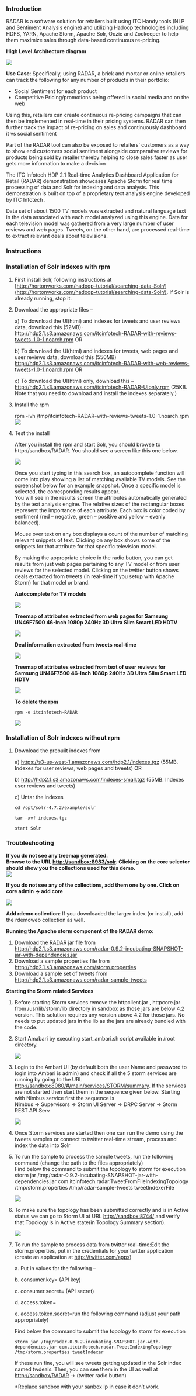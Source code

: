 ### Introduction

RADAR is a software solution for retailers built using ITC Handy tools (NLP and Sentiment Analysis engine) and utilizing Hadoop technologies including HDFS, YARN, Apache Storm, Apache Solr, Oozie and Zookeeper to help them maximize sales through data-based continuous re-pricing.

**High Level Architecture diagram**

![](http://i.imgur.com/T6kZI4t.png)

**Use Case**: Specifically, using RADAR, a brick and mortar or online retailers can track the following for any number of products in their portfolio:

*   Social Sentiment for each product
*   Competitive Pricing/promotions being offered in social media and on the web

Using this, retailers can create continuous re-pricing campaigns that can then be implemented in real-time in their pricing systems. RADAR can then further track the impact of re-pricing on sales and continuously dashboard it vs social sentiment

Part of the RADAR tool can also be exposed to retailers’ customers as a way to show end customers social sentiment alongside comparative reviews for products being sold by retailer thereby helping to close sales faster as user gets more information to make a decision

The ITC Infotech HDP 2.1 Real-time Analytics Dashboard Application for Retail (RADAR) demonstration showcases Apache Storm for real time processing of data and Solr for indexing and data analysis. This demonstration is built on top of a proprietary text analysis engine developed by ITC Infotech .

Data set of about 1500 TV models was extracted and natural language text in the data associated with each model analyzed using this engine. Data for each television model was gathered from a very large number of user reviews and web pages. Tweets, on the other hand, are processed real-time to extract relevant deals about televisions.

### Instructions

### Installation of Solr indexes with rpm

1.  First install Solr, following instructions at [http://hortonworks.com/hadoop-tutorial/searching-data-Solr/](http://hortonworks.com/hadoop-tutorial/searching-data-Solr/). If Solr is already running, stop it.

2.  Download the appropriate files –

    a) To download the UI(html) and indexes for tweets and user reviews data, download this (52MB)- http://hdp2.1.s3.amazonaws.com/itcinfotech-RADAR-with-reviews-tweets-1.0-1.noarch.rpm OR

    b) To download the UI(html) and indexes for tweets, web pages and user reviews data, download this (550MB) http://hdp2.1.s3.amazonaws.com/itcinfotech-RADAR-with-web-reviews-tweets-1.0-1.noarch.rpm OR

    c) To download the UI(html) only, download this – http://hdp2.1.s3.amazonaws.com/itcinfotech-RADAR-UIonly.rpm (25KB. Note that you need to download and install the indexes separately.)

3.  Install the rpm

    rpm -ivh /tmp/itcinfotech-RADAR-with-reviews-tweets-1.0-1.noarch.rpm  
    ![](http://i.imgur.com/qJahYKX.png)

4.  Test the install

    After you install the rpm and start Solr, you should browse to http://sandbox/RADAR. You should see a screen like this one below.

    ![](http://i.imgur.com/nn6gEjt.png)

    Once you start typing in this search box, an autocomplete function will come into play showing a list of matching available TV models. See the screenshot below for an example snapshot. Once a specific model is selected, the corresponding results appear.  
    You will see in the results screen the attributes automatically generated by the text analysis engine. The relative sizes of the rectangular boxes represent the importance of each attribute. Each box is color coded by sentiment (red – negative, green – positive and yellow – evenly balanced).

    Mouse over text on any box displays a count of the number of matching relevant snippets of text. Clicking on any box shows some of the snippets for that attribute for that specific television model.

    By making the appropriate choice in the radio button, you can get results from just web pages pertaining to any TV model or from user reviews for the selected model. Clicking on the twitter button shows deals extracted from tweets (in real-time if you setup with Apache Storm) for that model or brand.

    **Autocomplete for TV models**

    ![](http://i.imgur.com/dviF8JI.png)

    **Treemap of attributes extracted from web pages for Samsung UN46F7500 46-Inch 1080p 240Hz 3D Ultra Slim Smart LED HDTV**

    ![](http://i.imgur.com/i4uD2pH.png)

    **Deal information extracted from tweets real-time**

    ![](http://i.imgur.com/XtUwmzf.png)

    **Treemap of attributes extracted from text of user reviews for Samsung UN46F7500 46-Inch 1080p 240Hz 3D Ultra Slim Smart LED HDTV**

    ![](http://i.imgur.com/IIuHghs.png)

    **To delete the rpm**

        rpm -e itcinfotech-RADAR

    ![](http://i.imgur.com/QrvMKDV.png)

### Installation of Solr indexes without rpm

1.  Download the prebuilt indexes from

    a) https://s3-us-west-1.amazonaws.com/hdp2.1/indexes.tgz (55MB. Indexes for user reviews, web pages and tweets) OR

    b) http://hdp2.1.s3.amazonaws.com/indexes-small.tgz (55MB. Indexes user reviews and tweets)

    c) Untar the indexes

        cd /opt/solr-4.7.2/example/solr

        tar –xvf indexes.tgz

        start Solr

### Troubleshooting

**If you do not see any treemap generated.  
Browse to the URL [http://sandbox:8983/solr](http://sandbox:8983/solr). Clicking on the core selector should show you the collections used for this demo.**  
![](http://i.imgur.com/Daal4Lz.png)

**If you do not see any of the collections, add them one by one. Click on core admin -> add core**

![](http://i.imgur.com/H35q1Fc.png)

**Add rdemo collection**: If you downloaded the larger index (or install), add the rdemoweb collection as well.

**Running the Apache storm component of the RADAR demo:**

1.  Download the RADAR jar file from http://hdp2.1.s3.amazonaws.com/radar-0.9.2-incubating-SNAPSHOT-jar-with-dependencies.jar
2.  Download a sample properties file from http://hdp2.1.s3.amazonaws.com/storm.properties
3.  Download a sample set of tweets from http://hdp2.1.s3.amazonaws.com/radar-sample-tweets

**Starting the Storm related Services**

1.  Before starting Storm services remove the httpclient.jar , httpcore.jar from /usr/lib/storm/lib directory in sandbox as those jars are below 4.2 version. This solution requires any version above 4.2 for those jars. No needs to put updated jars in the lib as the jars are already bundled with the code.
2.  Start Amabari by executing start_ambari.sh script available in /root directory.

    ![](http://i.imgur.com/gB8jXVO.png)

3.  Login to the Ambari UI (by default both the user Name and password to login into Ambari is admin) and check if all the 5 storm services are running by going to the URL [http://sandbox:8080/#/main/services/STORM/summary](http://sandbox:8080/#/main/services/STORM/summary). If the services are not started then start them in the sequence given below. Starting with Nimbus service first the sequence is  
    Nimbus -> Supervisors -> Storm UI Server -> DRPC Server -> Storm REST API Serv

    ![](http://i.imgur.com/59A8c9c.jpg)

4.  Once Storm services are started then one can run the demo using the tweets samples or connect to twitter real-time stream, process and index the data into Solr

5.  To run the sample to process the sample tweets, run the following command (change the path to the files appropriately)  
    Find below the command to submit the topology to storm for execution  
    storm jar /tmp/radar-0.9.2-incubating-SNAPSHOT-jar-with-dependencies.jar com.itcinfotech.radar.TweetFromFileIndexingTopology /tmp/storm.properties /tmp/radar-sample-tweets tweetIndexerFile

    ![](http://i.imgur.com/FkE5DLj.jpg)

6.  To make sure the topology has been submitted correctly and is in Active status we can go to Storm UI at URL [http://sandbox:8744/](http://sandbox:8744/) and verify that Topology is in Active state(in Topology Summary section).

    ![](http://i.imgur.com/6dWLmnW.jpg)

7.  To run the sample to process data from twitter real-time:Edit the storm.properties, put in the credentials for your twitter application (create an application at http://twitter.com/apps)

    a. Put in values for the following –

    b. consumer.key= (API key)

    c. consumer.secret= (API secret)

    d. access.token=

    e. access.token.secret=run the following command (adjust your path appropriately)

    Find below the command to submit the topology to storm for execution

        storm jar /tmp/radar-0.9.2-incubating-SNAPSHOT-jar-with-dependencies.jar com.itcinfotech.radar.TweetIndexingTopology /tmp/storm.properties tweetIndexer

    If these run fine, you will see tweets getting updated in the Solr index named twdeals. Then, you can see them in the UI as well at [http://sandbox/RADAR](http://sandbox/RADAR) -> (twitter radio button)

    *Replace sandbox with your sanbox Ip in case it don’t work.